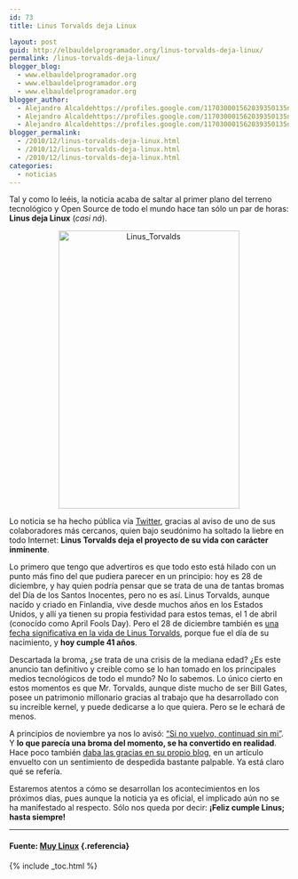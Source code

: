 ```yaml
---
id: 73
title: Linus Torvalds deja Linux

layout: post
guid: http://elbauldelprogramador.org/linus-torvalds-deja-linux/
permalink: /linus-torvalds-deja-linux/
blogger_blog:
  - www.elbauldelprogramador.org
  - www.elbauldelprogramador.org
  - www.elbauldelprogramador.org
blogger_author:
  - Alejandro Alcaldehttps://profiles.google.com/117030001562039350135noreply@blogger.com
  - Alejandro Alcaldehttps://profiles.google.com/117030001562039350135noreply@blogger.com
  - Alejandro Alcaldehttps://profiles.google.com/117030001562039350135noreply@blogger.com
blogger_permalink:
  - /2010/12/linus-torvalds-deja-linux.html
  - /2010/12/linus-torvalds-deja-linux.html
  - /2010/12/linus-torvalds-deja-linux.html
categories:
  - noticias
---
```

Tal y como lo leéis, la noticia acaba de saltar al primer plano del terreno tecnológico y Open Source de todo el mundo hace tan sólo un par de horas: **Linus deja Linux** (*casi ná*).

<p style="text-align:center;">
  <img class="aligncenter size-medium wp-image-13862" src="http://www.muylinux.com/content/uploads/2010/12/Linus_Torvalds-326x500.jpg" alt="Linus_Torvalds" width="326" height="500" />
</p>

  
<!--more-->

Lo noticia se ha hecho pública vía <a title="Twitter" href="http://twitter.com/" target="_blank">Twitter</a>, gracias al aviso de uno de sus colaboradores más cercanos, quien bajo seudónimo ha soltado la liebre en todo Internet: **Linus Torvalds deja el proyecto de su vida con carácter inminente**.

Lo primero que tengo que advertiros es que todo esto está hilado con un punto más fino del que pudiera parecer en un principio: hoy es 28 de diciembre, y hay quien podría pensar que se trata de una de tantas bromas del Día de los Santos Inocentes, pero no es así. Linus Torvalds, aunque nacído y criado en Finlandia, vive desde muchos años en los Estados Unidos, y allí ya tienen su propia festividad para estos temas, el 1 de abril (conocído como April Fools Day). Pero el 28 de diciembre también es <a title="Linus Torvalds" href="http://es.wikipedia.org/wiki/Linus_Torvalds" target="_blank">una fecha significativa en la vida de Linus Torvalds</a>, porque fue el día de su nacimiento, y **hoy cumple 41 años**.

Descartada la broma, ¿se trata de una crisis de la mediana edad? ¿Es este anuncio tan definitivo y creible como se lo han tomado en los principales medios tecnológicos de todo el mundo? No lo sabemos. Lo único cierto en estos momentos es que Mr. Torvalds, aunque diste mucho de ser Bill Gates, posee un patrimonio millonario gracias al trabajo que ha desarrollado con su increible kernel, y puede dedicarse a lo que quiera. Pero se le echará de menos.

A principios de noviembre ya nos lo avisó: <a title="Linus: “Si no vuelvo, continuad sin mi”" href="http://www.muylinux.com/2010/11/04/linus-si-no-vuelvo-continuad-sin-mi/" target="_self">“Si no vuelvo, continuad sin mi”</a>. Y **lo que parecía una broma del momento, se ha convertido en realidad**. Hace poco también <a title="Thank you for ..." href="http://torvalds-family.blogspot.com/2010/12/thank-you-for.html" target="_blank">daba las gracias en su propio blog</a>, en un artículo envuelto con un sentimiento de despedida bastante palpable. Ya está claro qué se refería.

Estaremos atentos a cómo se desarrollan los acontecimientos en los próximos días, pues aunque la noticia ya es oficial, el implicado aún no se ha manifestado al respecto. Sólo nos queda por decir: **¡Feliz cumple Linus; hasta siempre!**



* * *

#### Fuente: [Muy Linux][1] {.referencia}



 [1]: http://www.muylinux.com/

{% include _toc.html %}
